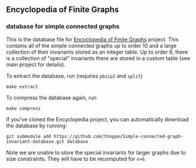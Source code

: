 ## Encyclopedia of Finite Graphs
### database for simple connected graphs

This is the database file for [Encyclopedia of Finite Graphs](https://github.com/thoppe/Encyclopedia-of-Finite-Graphs) project.
This contains all of the simple connected graphs up to order 10 and a large collection of their invariants stored as an integer table.
Up to order 6, there is a collection of "special" invariants there are stored in a custom table (see main project for details).

To extract the database, run (requires `pbzip2` and `split`)

    make extract

To compress the database again, run

    make compress

If you've cloned the Encyclopedia project, you can automatically download the database by running:

    git submodule add https://github.com/thoppe/Simple-connected-graph-invariant-database.git database

Note we are unable to store the special invariants for larger graphs due to size constraints. 
They will have to be recomputed for `n>6`.